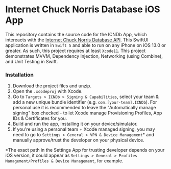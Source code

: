 # Internet Chuck Norris Database iOS App

This repository contains the source code for the ICNDb App, which intereacts with the [Internet Chuck Norris Database API](http://www.icndb.com/api/). This SwiftUI application is written in `Swift 5` and able to run on any iPhone on iOS 13.0 or greater. As such, this project requires at least `Xcode11`. This project demonstrates MVVM, Dependency Injection, Networking (using Combine), and Unit Testing in Swift. 

### Installation

1. Download the project files and unzip.
2. Open the `.xcodeproj` with Xcode.
3. Go to `Targets > ICNDb > Signing & Capabilities`, select your team & add a new unique bundle identifier (e.g. `com.[your-team].ICNDb`). For personal use it is recommended to leave the "Automatically manage signing" box checked - to let Xcode manage Provisioning Profiles, App IDs & Certificates for you.
4. Build and run the app, installing it on your device/simulator.
5. If you're using a personal team + Xcode managed signing, you may need to go to `Settings > General > VPN & Device Management`\* and manually approve/trust the developer on your physical device.



\*The exact path in the Settings App for trusting developer depends on your iOS version, it could appear as `Settings > General > Profiles Management/Profiles & Device Management`, for example.
